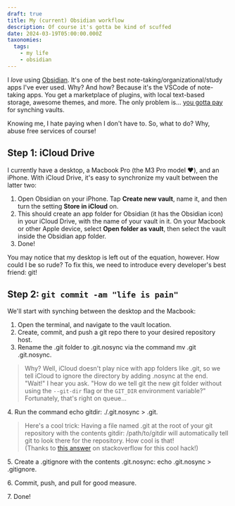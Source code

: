 ```yaml
---
draft: true
title: My (current) Obsidian workflow
description: Of course it's gotta be kind of scuffed
date: 2024-03-19T05:00:00.000Z
taxonomies:
  tags:
    - my life
    - obsidian
---
```


I *love* using [Obsidian](https://obsidian.md). It's one of the best note-taking/organizational/study apps I've ever used. Why? And how? Because it's the VSCode of note-taking apps. You get a marketplace of plugins, with local text-based storage, awesome themes, and more. The only problem is... [you gotta pay](https://obsidian.md/sync) for synching vaults.

Knowing me, I hate paying when I don't have to. So, what to do? Why, abuse free services of course!

## Step 1: iCloud Drive

I currently have a desktop, a Macbook Pro (the M3 Pro model ❤️), and an iPhone. With iCloud Drive, it's easy to synchronize my vault between the latter two:

1. Open Obsidian on your iPhone. Tap **Create new vault**, name it, and then turn the setting **Store in iCloud** on.
2. This should create an app folder for Obsidian (it has the Obsidian icon) in your iCloud Drive, with the name of your vault in it. On your Macbook or other Apple device, select **Open folder as vault**, then select the vault inside the Obsidian app folder.
3. Done!

You may notice that my desktop is left out of the equation, however. How could I be so rude? To fix this, we need to introduce every developer's best friend: git!

## Step 2: `git commit -am "life is pain"`

We'll start with synching between the desktop and the Macbook:

1. Open the terminal, and navigate to the vault location.
2. Create, commit, and push a git repo there to your desired repository host.
3. Rename the .git folder to .git.nosync via the command mv .git .git.nosync.

> Why? Well, iCloud doesn't play nice with app folders like .git, so we tell iCloud to ignore the directory by adding .nosync at the end.\
> "Wait!" I hear you ask. "How do we tell git the new git folder without using the `--git-dir` flag or the `GIT_DIR` environment variable?"\
> Fortunately, that's right on queue...

4\. Run the command echo gitdir: ./.git.nosync > .git.

> Here's a cool trick: Having a file named .git at the root of your git repository with the contents gitdir: /path/to/gitdir will automatically tell git to look there for the repository. How cool is that!\
> (Thanks to [this answer](https://stackoverflow.com/a/5338153) on stackoverflow for this cool hack!)

5\. Create a .gitignore with the contents .git.nosync: echo .git.nosync > .gitignore.

6\. Commit, push, and pull for good measure.

7\. Done!
